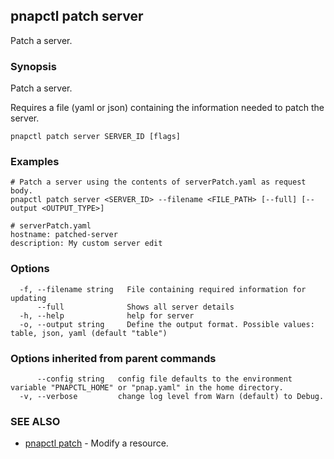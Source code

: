 ## pnapctl patch server

Patch a server.

### Synopsis

Patch a server.

Requires a file (yaml or json) containing the information needed to patch the server.

```
pnapctl patch server SERVER_ID [flags]
```

### Examples

```
# Patch a server using the contents of serverPatch.yaml as request body. 
pnapctl patch server <SERVER_ID> --filename <FILE_PATH> [--full] [--output <OUTPUT_TYPE>]

# serverPatch.yaml
hostname: patched-server
description: My custom server edit
```

### Options

```
  -f, --filename string   File containing required information for updating
      --full              Shows all server details
  -h, --help              help for server
  -o, --output string     Define the output format. Possible values: table, json, yaml (default "table")
```

### Options inherited from parent commands

```
      --config string   config file defaults to the environment variable "PNAPCTL_HOME" or "pnap.yaml" in the home directory.
  -v, --verbose         change log level from Warn (default) to Debug.
```

### SEE ALSO

* [pnapctl patch](pnapctl_patch.md)	 - Modify a resource.

